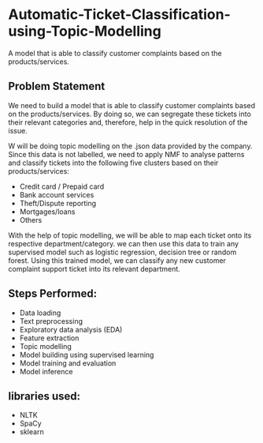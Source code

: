 # Automatic-Ticket-Classification-using-Topic-Modelling
A model that is able to classify customer complaints based on the products/services.

## Problem Statement
We need to build a model that is able to classify customer complaints based on the products/services. By doing so, we can segregate these tickets into their relevant categories and, therefore, help in the quick resolution of the issue.

W will be doing topic modelling on the .json data provided by the company. Since this data is not labelled, we need to apply NMF to analyse patterns and classify tickets into the following five clusters based on their products/services:
- Credit card / Prepaid card
- Bank account services
- Theft/Dispute reporting
- Mortgages/loans
- Others

With the help of topic modelling, we will be able to map each ticket onto its respective department/category. we can then use this data to train any supervised model such as logistic regression, decision tree or random forest. Using this trained model, we can classify any new customer complaint support ticket into its relevant department.

## Steps Performed:
- Data loading
- Text preprocessing
- Exploratory data analysis (EDA)
- Feature extraction
- Topic modelling
- Model building using supervised learning
- Model training and evaluation
- Model inference

## libraries used:
- NLTK
- SpaCy
- sklearn

